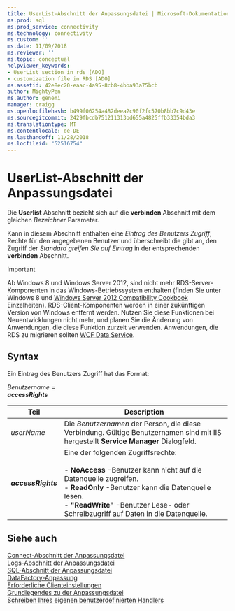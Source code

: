 ```yaml
---
title: UserList-Abschnitt der Anpassungsdatei | Microsoft-Dokumentation
ms.prod: sql
ms.prod_service: connectivity
ms.technology: connectivity
ms.custom: ''
ms.date: 11/09/2018
ms.reviewer: ''
ms.topic: conceptual
helpviewer_keywords:
- UserList section in rds [ADO]
- customization file in RDS [ADO]
ms.assetid: 42e8ec20-eaac-4a95-8cb8-4bba93a75bcb
author: MightyPen
ms.author: genemi
manager: craigg
ms.openlocfilehash: b499f06254a482deea2c90f2fc570b8bb7c9d43e
ms.sourcegitcommit: 2429fbcdb751211313bd655a4825ffb33354bda3
ms.translationtype: MT
ms.contentlocale: de-DE
ms.lasthandoff: 11/28/2018
ms.locfileid: "52516754"
---
```

# <a name="customization-file-userlist-section"></a>UserList-Abschnitt der Anpassungsdatei
Die **Userlist** Abschnitt bezieht sich auf die **verbinden** Abschnitt mit dem gleichen *Bezeichner* Parameter.  
  
 Kann in diesem Abschnitt enthalten eine *Eintrag des Benutzers Zugriff*, Rechte für den angegebenen Benutzer und überschreibt die gibt an, den Zugriff der *Standard* *greifen Sie auf Eintrag* in der entsprechenden **verbinden** Abschnitt.  
  
> [!IMPORTANT]
>  Ab Windows 8 und Windows Server 2012, sind nicht mehr RDS-Server-Komponenten in das Windows-Betriebssystem enthalten (finden Sie unter Windows 8 und [Windows Server 2012 Compatibility Cookbook](https://www.microsoft.com/download/details.aspx?id=27416) Einzelheiten). RDS-Client-Komponenten werden in einer zukünftigen Version von Windows entfernt werden. Nutzen Sie diese Funktionen bei Neuentwicklungen nicht mehr, und planen Sie die Änderung von Anwendungen, die diese Funktion zurzeit verwenden. Anwendungen, die RDS zu migrieren sollten [WCF Data Service](https://go.microsoft.com/fwlink/?LinkId=199565).  
  
## <a name="syntax"></a>Syntax  
 Ein Eintrag des Benutzers Zugriff hat das Format:  
  
 *Benutzername* **=**   
 ***accessRights***  
  
|Teil|Description|  
|----------|-----------------|  
|*userName*|Die *Benutzernamen* der Person, die diese Verbindung. Gültige Benutzernamen sind mit IIS hergestellt **Service Manager** Dialogfeld.|  
|***accessRights***|Eine der folgenden Zugriffsrechte:<br /><br /> -   **NoAccess** -Benutzer kann nicht auf die Datenquelle zugreifen.<br />-   **ReadOnly** -Benutzer kann die Datenquelle lesen.<br />-   **"ReadWrite"** -Benutzer Lese- oder Schreibzugriff auf Daten in die Datenquelle.|  
  
## <a name="see-also"></a>Siehe auch  
 [Connect-Abschnitt der Anpassungsdatei](../../../ado/guide/remote-data-service/customization-file-connect-section.md)   
 [Logs-Abschnitt der Anpassungsdatei](../../../ado/guide/remote-data-service/customization-file-logs-section.md)   
 [SQL-Abschnitt der Anpassungsdatei](../../../ado/guide/remote-data-service/customization-file-sql-section.md)   
 [DataFactory-Anpassung](../../../ado/guide/remote-data-service/datafactory-customization.md)   
 [Erforderliche Clienteinstellungen](../../../ado/guide/remote-data-service/required-client-settings.md)   
 [Grundlegendes zu der Anpassungsdatei](../../../ado/guide/remote-data-service/understanding-the-customization-file.md)   
 [Schreiben Ihres eigenen benutzerdefinierten Handlers](../../../ado/guide/remote-data-service/writing-your-own-customized-handler.md)


